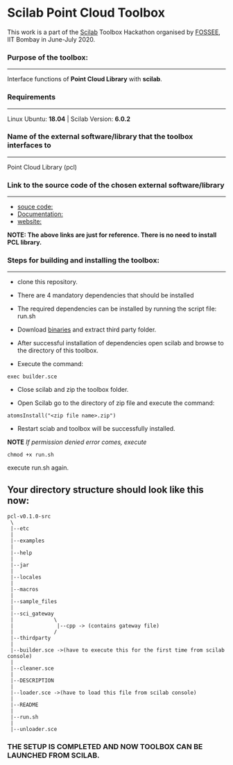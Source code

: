 # Scilab Point Cloud Toolbox

This work is a part of the [Scilab](https://scilab.in/) Toolbox Hackathon organised by [FOSSEE](https://fossee.in/), IIT Bombay in June-July 2020. 

### Purpose of the toolbox:
------------------------------------------------------------------------------------------------------------------------------------------------

Interface functions of **Point Cloud Library** with **scilab**.

### Requirements
------------------------------------------------------------------------------------------------------------------------------------------------
Linux Ubuntu:	**18.04** | Scilab Version: **6.0.2**


### Name of the external software/library that the toolbox interfaces to
------------------------------------------------------------------------------------------------------------------------------------------------
Point Cloud Library (pcl)



### Link to the source code of the chosen external software/library
------------------------------------------------------------------------------------------------------------------------------------------------
- [souce code: ](https://github.com/PointCloudLibrary/pcl)
- [Documentation:](https://pointclouds.org/documentation/)
- [website: ](https://pointclouds.org/)

**NOTE: The above links are just for reference. There is no need to install PCL library.**
 
### Steps for building and installing the toolbox:
------------------------------------------------------------------------------------------------------------------------------------------------
* clone this repository. 

* There are 4 mandatory dependencies that should be installed

* The required dependencies can be installed by running the script file: run.sh

* Download [binaries](https://drive.google.com/drive/folders/15zF1PaebsCf1H0iD7xW8FD11x5J316LJ?usp=sharing) and extract third party folder.

* After successful installation of dependencies open scilab and browse to the directory of this toolbox.

* Execute the command: 

```
exec builder.sce
```
* Close scilab and zip the toolbox folder.

* Open Scilab go to the directory of zip file and execute the command: 

```
atomsInstall("<zip file name>.zip") 
```
* Restart sciab and toolbox will be successfully installed. 

**NOTE** 
*If permission denied error comes, execute*

```
chmod +x run.sh
``` 
execute run.sh again.

Your directory structure should look like this now: 
------------------------------------------------------------------------------------------------------------------------------------------------
```
pcl-v0.1.0-src
 \
 |--etc
 |
 |--examples
 |
 |--help
 |
 |--jar
 |
 |--locales
 |
 |--macros
 |
 |--sample_files
 |
 |--sci_gateway
 |             \
 |              |--cpp -> (contains gateway file)
 |             /
 |--thirdparty 
 |
 |--builder.sce ->(have to execute this for the first time from scilab console)
 |
 |--cleaner.sce 
 |
 |--DESCRIPTION
 |
 |--loader.sce ->(have to load this file from scilab console)
 |
 |--README
 |
 |--run.sh
 |
 |--unloader.sce

```


### THE SETUP IS COMPLETED AND NOW TOOLBOX CAN BE LAUNCHED FROM SCILAB.

